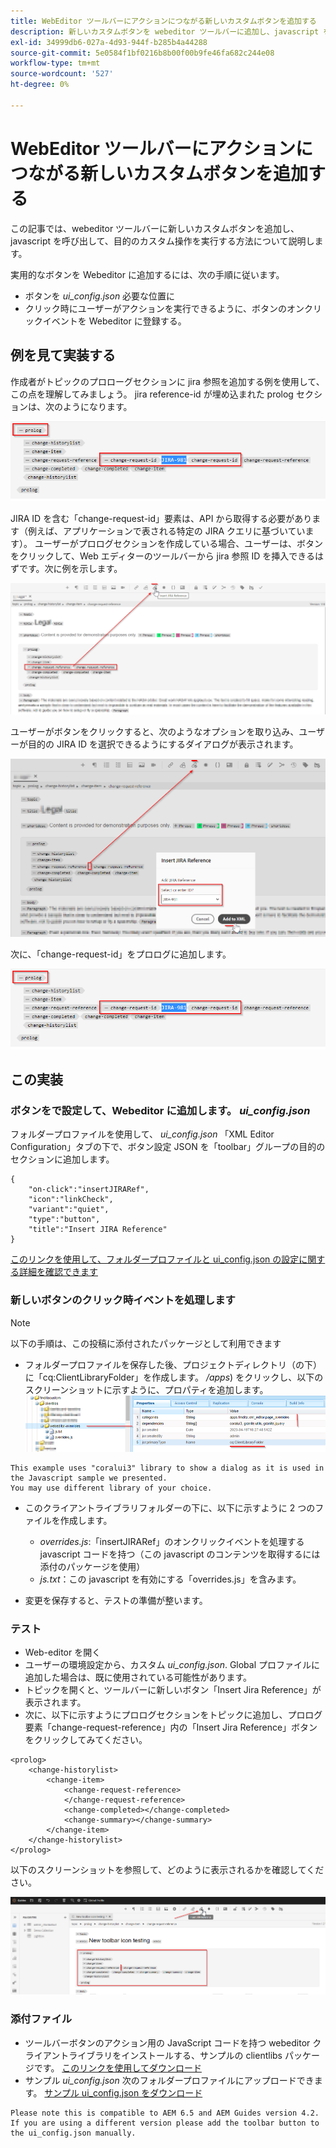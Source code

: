 ```yaml
---
title: WebEditor ツールバーにアクションにつながる新しいカスタムボタンを追加する
description: 新しいカスタムボタンを webeditor ツールバーに追加し、javascript を呼び出してカスタム操作する方法を説明します。
exl-id: 34999db6-027a-4d93-944f-b285b4a44288
source-git-commit: 5e0584f1bf0216b8b00f00b9fe46fa682c244e08
workflow-type: tm+mt
source-wordcount: '527'
ht-degree: 0%

---
```


# WebEditor ツールバーにアクションにつながる新しいカスタムボタンを追加する

この記事では、webeditor ツールバーに新しいカスタムボタンを追加し、javascript を呼び出して、目的のカスタム操作を実行する方法について説明します。

実用的なボタンを Webeditor に追加するには、次の手順に従います。
- ボタンを *ui_config.json* 必要な位置に
- クリック時にユーザーがアクションを実行できるように、ボタンのオンクリックイベントを Webeditor に登録する。


## 例を見て実装する

作成者がトピックのプロローグセクションに jira 参照を追加する例を使用して、この点を理解してみましょう。 jira reference-id が埋め込まれた prolog セクションは、次のようになります。

![JIRA ID 参照を含むプロローグセクション](../../../assets/authoring/webeditor-add-customtoolbarbutton-prolog-sample.png)

JIRA ID を含む「change-request-id」要素は、API から取得する必要があります（例えば、アプリケーションで表される特定の JIRA クエリに基づいています）。 ユーザーがプロログセクションを作成している場合、ユーザーは、ボタンをクリックして、Web エディターのツールバーから jira 参照 ID を挿入できるはずです。次に例を示します。

![Prolog セクション — JIRA 参照を追加](../../../assets/authoring/webeditor-add-customtoolbarbutton-prolog-insertjirareference.png)

ユーザーがボタンをクリックすると、次のようなオプションを取り込み、ユーザーが目的の JIRA ID を選択できるようにするダイアログが表示されます。

![「Prolog」セクションの「JIRA ID を追加」ダイアログ](../../../assets/authoring/webeditor-add-customtoolbarbutton-prolog-insertjirareference-dialog.png)

次に、「change-request-id」をプロログに追加します。

![JIRA ID 参照を含むプロローグセクション](../../../assets/authoring/webeditor-add-customtoolbarbutton-prolog-sample.png)



## この実装


### ボタンをで設定して、Webeditor に追加します。 *ui_config.json*

フォルダープロファイルを使用して、 *ui_config.json* 「XML Editor Configuration」タブの下で、ボタン設定 JSON を「toolbar」グループの目的のセクションに追加します。

```
{
    "on-click":"insertJIRARef",
    "icon":"linkCheck",
    "variant":"quiet",
    "type":"button",
    "title":"Insert JIRA Reference"
}
```

[このリンクを使用して、フォルダープロファイルと ui_config.json の設定に関する詳細を確認できます](https://experienceleague.adobe.com/docs/experience-manager-guides-learn/videos/advanced-user-guide/editor-configuration.html?lang=en)


### 新しいボタンのクリック時イベントを処理します

>[!NOTE]
>
>以下の手順は、この投稿に添付されたパッケージとして利用できます



- フォルダープロファイルを保存した後、プロジェクトディレクトリ（の下）に「cq:ClientLibraryFolder」を作成します。 */apps*) をクリックし、以下のスクリーンショットに示すように、プロパティを追加します。
  ![webeditor のクライアントライブラリ設定](../../../assets/authoring/webeditor-add-customtoolbarbutton-clientlibrarysettings.png)

```
This example uses "coralui3" library to show a dialog as it is used in the Javascript sample we presented.
You may use different library of your choice.
```

- このクライアントライブラリフォルダーの下に、以下に示すように 2 つのファイルを作成します。
   - *overrides.js*:「insertJIRARef」のオンクリックイベントを処理する javascript コードを持つ（この javascript のコンテンツを取得するには添付のパッケージを使用）
   - *js.txt*：この javascript を有効にする「overrides.js」を含みます。

- 変更を保存すると、テストの準備が整います。


### テスト

- Web-editor を開く
- ユーザーの環境設定から、カスタム *ui_config.json*. Global プロファイルに追加した場合は、既に使用されている可能性があります。
- トピックを開くと、ツールバーに新しいボタン「Insert Jira Reference」が表示されます。
- 次に、以下に示すようにプロログセクションをトピックに追加し、プロログ要素「change-request-reference」内の「Insert Jira Reference」ボタンをクリックしてみてください。

```
<prolog>
    <change-historylist>
        <change-item>
            <change-request-reference>
            </change-request-reference>
            <change-completed></change-completed>
            <change-summary></change-summary>
        </change-item>
    </change-historylist>
</prolog>
```

以下のスクリーンショットを参照して、どのように表示されるかを確認してください。

![新規ボタンをテスト](../../../assets/authoring/webeditor-add-customtoolbarbutton-testing.png)


### 添付ファイル

- ツールバーボタンのアクション用の JavaScript コードを持つ webeditor クライアントライブラリをインストールする、サンプルの clientlibs パッケージです。 [このリンクを使用してダウンロード](../../../assets/authoring/webeditor-addbuttonontoolbar-insertjira-clientlib.zip)
- サンプル *ui_config.json* 次のフォルダープロファイルにアップロードできます。 [サンプル ui_config.json をダウンロード](../../../assets/authoring/sample_ui_config_Guides4.2-InsertJiraReference.json)

```
Please note this is compatible to AEM 6.5 and AEM Guides version 4.2.
If you are using a different version please add the toolbar button to the ui_config.json manually.
```
